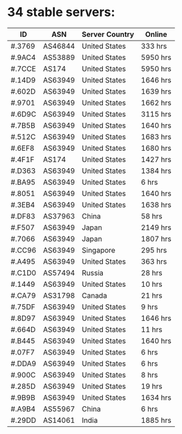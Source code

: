 # 34 stable servers:

| ID | ASN | Server Country | Online |
| ------ | ------ | ------ | ------ |
| #.3769 | AS46844 | United States | 333 hrs |
| #.9AC4 | AS53889 | United States | 5950 hrs |
| #.7CCE | AS174 | United States | 5950 hrs |
| #.14D9 | AS63949 | United States | 1646 hrs |
| #.602D | AS63949 | United States | 1639 hrs |
| #.9701 | AS63949 | United States | 1662 hrs |
| #.6D9C | AS63949 | United States | 3115 hrs |
| #.7B5B | AS63949 | United States | 1640 hrs |
| #.512C | AS63949 | United States | 1683 hrs |
| #.6EF8 | AS63949 | United States | 1680 hrs |
| #.4F1F | AS174 | United States | 1427 hrs |
| #.D363 | AS63949 | United States | 1384 hrs |
| #.BA95 | AS63949 | United States | 6 hrs |
| #.8051 | AS63949 | United States | 1640 hrs |
| #.3EB4 | AS63949 | United States | 1638 hrs |
| #.DF83 | AS37963 | China | 58 hrs |
| #.F507 | AS63949 | Japan | 2149 hrs |
| #.7066 | AS63949 | Japan | 1807 hrs |
| #.CC96 | AS63949 | Singapore | 295 hrs |
| #.A495 | AS63949 | United States | 363 hrs |
| #.C1D0 | AS57494 | Russia | 28 hrs |
| #.1449 | AS63949 | United States | 10 hrs |
| #.CA79 | AS31798 | Canada | 21 hrs |
| #.75DF | AS63949 | United States | 9 hrs |
| #.8D97 | AS63949 | United States | 1646 hrs |
| #.664D | AS63949 | United States | 11 hrs |
| #.B445 | AS63949 | United States | 1640 hrs |
| #.07F7 | AS63949 | United States | 6 hrs |
| #.DDA9 | AS63949 | United States | 6 hrs |
| #.900C | AS63949 | United States | 8 hrs |
| #.285D | AS63949 | United States | 19 hrs |
| #.9B9B | AS63949 | United States | 1634 hrs |
| #.A9B4 | AS55967 | China | 6 hrs |
| #.29DD | AS14061 | India | 1885 hrs |

